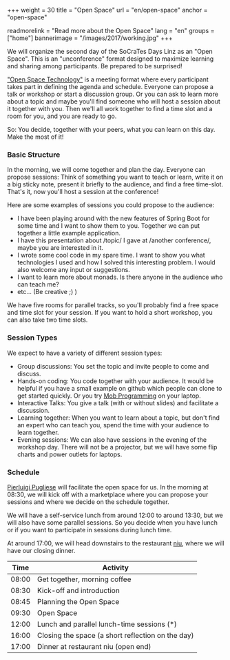 +++
weight = 30
title = "Open Space"
url = "en/open-space"
anchor = "open-space"

readmorelink = "Read more about the Open Space"
lang = "en"
groups = ["home"]
bannerimage = "/images/2017/working.jpg"
+++

We will organize the second day of the SoCraTes Days Linz as an "Open Space". This is an "unconference" format designed to maximize learning and sharing among participants. Be prepared to be surprised!

<a href="https://en.wikipedia.org/wiki/Open_Space_Technology">"Open Space Technology"</a> is a meeting format where every participant takes part in defining the agenda and schedule. Everyone can propose a talk or workshop or start a discussion group. Or you can ask to learn more about a topic and maybe you'll find someone who will host a session about it together with you. Then we'll all work together to find a time slot and a room for you, and you are ready to go.

So: You decide, together with your peers, what you can learn on this day. Make the most of it!

<!--more-->

<h3>Basic Structure</h3>

In the morning, we will come together and plan the day. Everyone can propose sessions: Think of something you want to teach or learn, write it on a big sticky note, present it briefly to the audience, and find a free time-slot. That's it, now you'll host a session at the conference!

Here are some examples of sessions you could propose to the audience:

* I have been playing around with the new features of Spring Boot for some time and I want to show them to you. Together we can put together a little example application.
* I have this presentation about /topic/ I gave at /another conference/, maybe you are interested in it.
* I wrote some cool code in my spare time. I want to show you what technologies I used and how I solved this interesting problem. I would also welcome any input or suggestions.
* I want to learn more about monads. Is there anyone in the audience who can teach me?
* etc... (Be creative ;) )

We have five rooms for parallel tracks, so you'll probably find a free space and time slot for your session. If you want to hold a short workshop, you can also take two time slots.

<h3>Session Types</h3>

We expect to have a variety of different session types:

* Group discussions: You set the topic and invite people to come and discuss.
* Hands-on coding: You code together with your audience. It would be helpful if you have a small example on github which people can clone to get started quickly. Or you try <a href="https://en.wikipedia.org/wiki/Mob_programming">Mob Programming</a> on your laptop.
* Interactive Talks: You give a talk (with or without slides) and facilitate a discussion.
* Learning together: When you want to learn about a topic, but don't find an expert who can teach you, spend the time with your audience to learn together.
* Evening sessions: We can also have sessions in the evening of the workshop day. There will not be a projector, but we will have some flip charts and power outlets for laptops.

<h3>Schedule</h3>

<a href="http://connexxo.com/">Pierluigi Pugliese</a> will facilitate the open space for us. In the morning at 08:30, we will kick off with a marketplace where you can propose your sessions and where we decide on the schedule together.

We will have a self-service lunch from around 12:00 to around 13:30, but we will also have some parallel sessions. So you decide when you have lunch or if you want to participate in sessions during lunch time.

At around 17:00, we will head downstairs to the restaurant <a href="http://www.niu.at/">niu</a>, where we will have our closing dinner.

| Time | Activity |
|-------|-----------|
| 08:00 | Get together, morning coffee |
| 08:30 | Kick-off and introduction |
| 08:45 | Planning the Open Space |
| 09:30 | Open Space |
| 12:00 | Lunch and parallel lunch-time sessions (*) |
| 16:00 | Closing the space (a short reflection on the day) |
| 17:00 | Dinner at restaurant niu (open end) |
